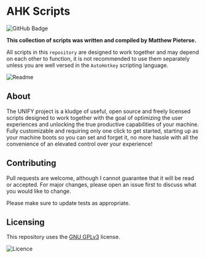 # AHK Scripts

![GitHub Badge](https://img.shields.io/github/repo-size/mpiet-za/UNIFY-Project?color=green&label=REPOSITORY&logo=git&logoColor=white&style=for-the-badge)

**This collection of scripts was written and compiled by Matthew Pieterse.**

All scripts in this `repository` are designed to work together and may depend on each other to function, it is not recommended to use them separately unless you are well versed in the `AutoHotkey` scripting language.

![Readme](https://readme.com/static/brandkit/readme-blue.png)

## About
The UNIFY project is a kludge of useful, open source and freely licensed scripts designed to work together with the goal of optimizing the user experiences and unlocking the true productive capabilities of your machine. Fully customizable and requiring only one click to get started, starting up as your machine boots so you can set and forget it, no more hassle with all the convenience of an elevated control over your experience!
## Contributing
Pull requests are welcome, although I cannot guarantee that it will be read or accepted. For major changes, please open an issue first to discuss what you would like to change.

Please make sure to update tests as appropriate.
## Licensing
This repository uses the [GNU GPLv3](https://spdx.org/licenses/GPL-3.0-or-later.html) license.

![Licence](https://www.gnu.org/graphics/gplv3-127x51.png)